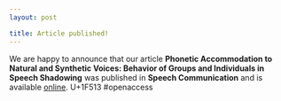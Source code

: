 ```yaml
---
layout: post

title: Article published!
---
```


We are happy to announce that our article <strong>Phonetic Accommodation to Natural and Synthetic Voices: Behavior of Groups and Individuals in Speech Shadowing</strong> was published in <strong>Speech Communication</strong> and is available <a href="http://www.sciencedirect.com/science/article/pii/S0167639320303095" target="_blank" rel="noopener">online</a>. U+1F513 #openaccess
